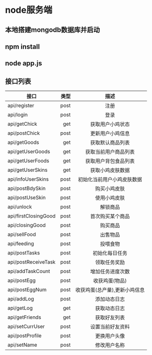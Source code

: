 # node服务端

## 本地搭建mongodb数据库并启动

## npm install 

## node app.js

## 接口列表
| 接口        | 类型    | 描述    |
| --------   | ----: | :----:  |
| api/register|post|注册|
| api/login   |post|登录|
| api/getChick   |get|获取用户小鸡状态|
| api/postChick  |post|更新用户小鸡信息|
| api/getGoods   |get|获取默认商品列表|
| api/getUserGoods|get|获取当前用户商品列表|
| api/getUserFoods|get|获取用户背包食品列表|
| api/getUserSkins|get|获取小鸡皮肤数据|
| api/infoUserSkins|post|初始化当前用户小鸡皮肤数据|
| api/postBdySkin|post|购买小鸡皮肤|
| api/postUseSkin|post|使用小鸡皮肤|
| api/unlock|post|解锁商品|
| api/firstClosingGood|post|首次购买某个商品|
| api/closingGood|post|购买商品|
| api/sellFood|post|出售物品|
| api/feeding|post|投喂食物|
| api/postTasks|post|初始化每日任务|
| api/postReceiveTask|post|领取任务奖励|
| api/addTaskCount|post|增加任务进度次数|
| api/postEgg|post|收获鸡蛋(物品)|
| api/postEggNum|post|收获鸡蛋(总产量),更新小鸡信息|
| api/addLog|post|添加动态日志|
| api/getLog|get|获取动态日志|
| api/getFriends|get|获取好友列表|
| api/setCurrUser|post|设置当前好友资料|
| api/postProfile|post|更换用户头像|
| api/setName|post|修改用户名称|


